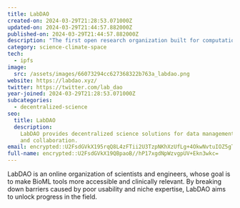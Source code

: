 ```yaml
---
title: LabDAO
created-on: 2024-03-29T21:28:53.071000Z
updated-on: 2024-03-29T21:44:57.882000Z
published-on: 2024-03-29T21:44:57.882000Z
description: "The first open research organization built for computational life sciences"
category: science-climate-space
tech:
  - ipfs
image:
  src: /assets/images/66073294cc627368322b763a_labdao.png
website: https://labdao.xyz/
twitter: https://twitter.com/lab_dao
year-joined: 2024-03-29T21:28:53.071000Z
subcategories:
  - decentralized-science
seo:
  title: LabDAO
  description:
    LabDAO provides decentralized science solutions for data management
    and collaboration.
email: encrypted::U2FsdGVkX195rqQ8L4zFTii2U3TzpNKhXzUfLg+4OkwNvtuIOZ5gTBMmSGsIEptE
full-name: encrypted::U2FsdGVkX19QBpaoB//hP17xgdNpWzvgpUV+Ekn3wkc=
---
```


LabDAO is an online organization of scientists and engineers, whose goal is to make BioML tools more accessible and clinically relevant. By breaking down barriers caused by poor usability and niche expertise, LabDAO aims to unlock progress in the field.

